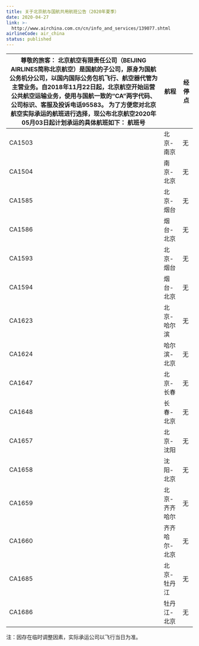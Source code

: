 ```yaml
---
title: 关于北京航与国航共用航班公告（2020年夏季）
date: 2020-04-27
link: >-
  http://www.airchina.com.cn/cn/info_and_services/139077.shtml
airlineCode: air_china
status: published
---
```

尊敬的旅客： 北京航空有限责任公司（BEIJING AIRLINES简称北京航空）是国航的子公司，原身为国航公务机分公司，以国内国际公务包机飞行、航空器代管为主营业务。自2018年11月22日起，北京航空开始运营公共航空运输业务，使用与国航一致的“CA”两字代码、公司标识、客服及投诉电话95583。 为了方便您对北京航空实际承运的航班进行选择，现公布北京航空2020年05月03日起计划承运的具体航班如下：  **航班号**  |  **航程**  |  **经停点**   
---|---|---  
CA1503  |  北京-南京  |  无   
CA1504  |  南京-北京  |  无   
CA1585  |  北京-烟台  |  无   
CA1586  |  烟台-北京  |  无   
CA1593  |  北京-烟台  |  无   
CA1594  |  烟台-北京  |  无   
CA1623  |  北京-哈尔滨  |  无   
CA1624  |  哈尔滨-北京  |  无   
CA1647  |  北京-长春  |  无   
CA1648  |  长春-北京  |  无   
CA1657  |  北京-沈阳  |  无   
CA1658  |  沈阳-北京  |  无   
CA1659  |  北京-齐齐哈尔  |  无   
CA1660  |  齐齐哈尔-北京  |  无   
CA1685  |  北京-牡丹江  |  无   
CA1686  |  牡丹江-北京  |  无   
注：因存在临时调整因素，实际承运公司以飞行当日为准。 
